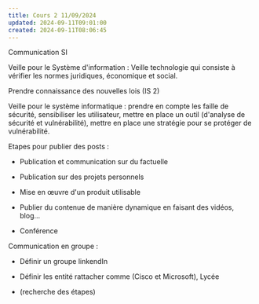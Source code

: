 ```yaml
---
title: Cours 2 11/09/2024
updated: 2024-09-11T09:01:00
created: 2024-09-11T08:06:45
---
```


Communication SI

Veille pour le Système d'information : Veille technologie qui consiste à vérifier les normes juridiques, économique et social.

Prendre connaissance des nouvelles lois (IS 2)

Veille pour le système informatique : prendre en compte les faille de sécurité, sensibiliser les utilisateur, mettre en place un outil (d'analyse de sécurité et vulnérabilité), mettre en place une stratégie pour se protéger de vulnérabilité.

Etapes pour publier des posts :

- Publication et communication sur du factuelle

- Publication sur des projets personnels

- Mise en œuvre d'un produit utilisable

- Publier du contenue de manière dynamique en faisant des vidéos, blog…

- Conférence

Communication en groupe :

- Définir un groupe linkendIn

- Définir les entité rattacher comme (Cisco et Microsoft), Lycée

- (recherche des étapes)

